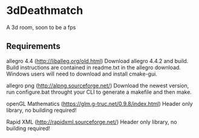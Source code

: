 # 3dDeathmatch
A 3d room, soon to be a fps

## Requirements
allegro 4.4 (http://liballeg.org/old.html)
  Download allegro 4.4.2 and build. Build instructions are contained in readme.txt in the allegro download.
  Windows users will need to download and install cmake-gui.

allegro png (http://alpng.sourceforge.net/)
  Download the newest version, run configure.bat throught your CLI to generate a makefile and then make.

openGL Mathematics (https://glm.g-truc.net/0.9.8/index.html)
  Header only library, no building required!

Rapid XML (http://rapidxml.sourceforge.net/)
  Header only library, no building required!
